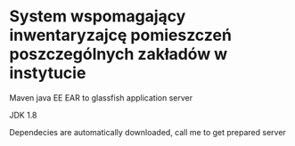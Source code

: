 # System wspomagający inwentaryzajcę pomieszczeń poszczególnych zakładów w instytucie

Maven java EE EAR to glassfish application server

JDK 1.8

Dependecies are automatically downloaded, call me to get prepared server
